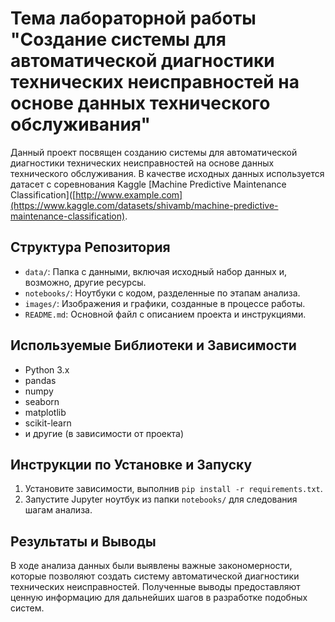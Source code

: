 # Тема лабораторной работы "Создание системы для автоматической диагностики технических неисправностей на основе данных технического обслуживания"

Данный проект посвящен созданию системы для автоматической диагностики технических неисправностей на основе данных технического обслуживания.
В качестве исходных данных используется датасет с соревнования Kaggle [Machine Predictive Maintenance Classification]([http://www.example.com](https://www.kaggle.com/datasets/shivamb/machine-predictive-maintenance-classification).

## Структура Репозитория

- `data/`: Папка с данными, включая исходный набор данных и, возможно, другие ресурсы.
- `notebooks/`: Ноутбуки с кодом, разделенные по этапам анализа.
- `images/`: Изображения и графики, созданные в процессе работы.
- `README.md`: Основной файл с описанием проекта и инструкциями.

## Используемые Библиотеки и Зависимости

- Python 3.x
- pandas
- numpy
- seaborn
- matplotlib
- scikit-learn
- и другие (в зависимости от проекта)

## Инструкции по Установке и Запуску

1. Установите зависимости, выполнив `pip install -r requirements.txt`.
2. Запустите Jupyter ноутбук из папки `notebooks/` для следования шагам анализа.

## Результаты и Выводы

В ходе анализа данных были выявлены важные закономерности, которые позволяют создать систему автоматической диагностики технических неисправностей. Полученные выводы предоставляют ценную информацию для дальнейших шагов в разработке подобных систем.


